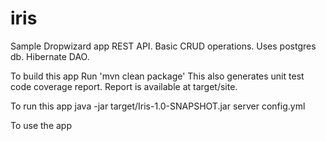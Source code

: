 # iris
Sample Dropwizard app
REST API. Basic CRUD operations. Uses postgres db. Hibernate DAO.


To build this app
Run 'mvn clean package'
This also generates unit test code coverage report. Report is available at target/site.


To run this app
java -jar target/Iris-1.0-SNAPSHOT.jar server config.yml


To use the app

